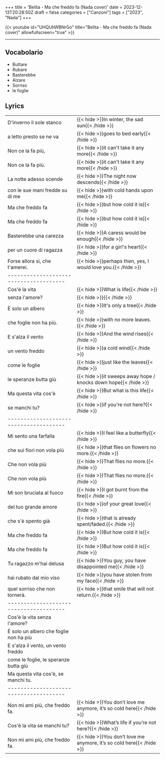 +++
title = 'Belita - Ma che freddo fa (Nada cover)'
date = 2023-12-13T20:28:50Z
draft = false
categories = ["Canzoni"]
tags = ["2023", "Nada"]
+++

{{< youtube id="UHQUhWBNrGo" title="Belita - Ma che freddo fa (Nada cover)" allowfullscreen="true" >}}

***

## Vocabolario

- Buttare
- Rubare
- Basterebbe
- Alzare
- Sorriso
- le foglie

## Lyrics

| | |
|------------|-----------|
| D'inverno il sole stanco | {{< hide >}}In winter, the sad sun{{< /hide >}} |
| a letto presto se ne va | {{< hide >}}goes to bed early{{< /hide >}} |
| Non ce la fa più, | {{< hide >}}it can't take it any more{{< /hide >}} |
| Non ce la fa più. | {{< hide >}}it can't take it any more{{< /hide >}} |
| La notte adesso scende | {{< hide >}}The night now descends{{< /hide >}} |
| con le sue mani fredde su di me | {{< hide >}}with cold hands upon me{{< /hide >}} |
| Ma che freddo fa | {{< hide >}}but how cold it is{{< /hide >}} |
| Ma che freddo fa | {{< hide >}}but how cold it is{{< /hide >}} |
| Basterebbe una carezza | {{< hide >}}A caress would be enough{{< /hide >}} |
| per un cuore di ragazza | {{< hide >}}for a girl's heart{{< /hide >}} |
| Forse allora sì, che t'amerei. | {{< hide >}}perhaps then, yes, I would love you.{{< /hide >}} |
| -------------------------------------- | |
| Cos'è la vita | {{< hide >}}What is life{{< /hide >}} |
| senza l'amore? | {{< hide >}}{{< /hide >}} |
| È solo un albero | {{< hide >}}It's only a tree{{< /hide >}} |
| che foglie non ha più. | {{< hide >}}with no more leaves.{{< /hide >}} |
| E s'alza il vento | {{< hide >}}And the wind rises{{< /hide >}} |
| un vento freddo | {{< hide >}}a cold wind{{< /hide >}} |
| come le foglie | {{< hide >}}just like the leaves{{< /hide >}} |
| le speranze butta giù | {{< hide >}}it sweeps away hope / knocks down hope{{< /hide >}} |
| Ma questa vita cos'è | {{< hide >}}But what is this life{{< /hide >}} |
| se manchi tu? | {{< hide >}}if you're not here?{{< /hide >}} |
| -------------------------------------- | |
| Mi sento una farfalla | {{< hide >}}I feel like a butterfly{{< /hide >}} |
| che sui fiori non vola più | {{< hide >}}that flies on flowers no more.{{< /hide >}} |
| Che non vola più | {{< hide >}}That flies no more.{{< /hide >}} |
| Che non vola più | {{< hide >}}That flies no more.{{< /hide >}} |
| Mi son bruciata al fuoco | {{< hide >}}I got burnt from the fire{{< /hide >}} |
| del tuo grande amore | {{< hide >}}of your great love{{< /hide >}} |
| che s'è spento già | {{< hide >}}that is already spent/faded.{{< /hide >}} |
| Ma che freddo fa | {{< hide >}}But how cold it is{{< /hide >}} |
| Ma che freddo fa | {{< hide >}}But how cold it is{{< /hide >}} |
| Tu ragazzo m'hai delusa | {{< hide >}}You guy, you have disappointed me{{< /hide >}} |
| hai rubato dal mio viso | {{< hide >}}you have stolen from my face{{< /hide >}} |
| quel sorriso che non tornerà. | {{< hide >}}that smile that will not return.{{< /hide >}} |
| -------------------------------------- | |
| Cos'è la vita senza l'amore? | |
| È solo un albero che foglie non ha più | |
| E s'alza il vento, un vento freddo | |
| come le foglie, le speranze butta giù | |
| Ma questa vita cos'è, se manchi tu. | |
| -------------------------------------- | |
| Non mi ami più, che freddo fa. | {{< hide >}}You don’t love me anymore, it’s so cold here{{< /hide >}} |
| Cos'è la vita se manchi tu? | {{< hide >}}What’s life if you’re not here?{{< /hide >}} |
| Non mi ami più, che freddo fa. | {{< hide >}}You don’t love me anymore, it’s so cold here{{< /hide >}} |
